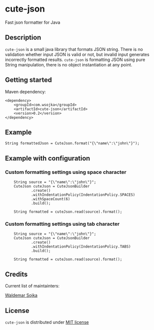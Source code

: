 # cute-json
Fast json formatter for Java

## Description

`cute-json` is a small java library that formats JSON string.
There is no validation whether input JSON is valid or not, but invalid input generates incorrectly formatted results.
`cute-json` is formatting JSON using pure String manipulation, there is no object instantiation at any point. 

## Getting started

Maven dependency:

    <dependency>
        <groupId>com.wsojka</groupId>
        <artifactId>cute-json</artifactId>
        <version>0.2</version>
    </dependency>

## Example

    String formattedJson = CuteJson.format("{\"name\":\"john\"}");

## Example with configuration

### Custom formatting settings using space character
        String source = "{\"name\":\"john\"}";
        CuteJson cuteJson = CuteJsonBuilder
                .create()
                .withIndentationPolicy(IndentationPolicy.SPACES)
                .withSpaceCount(6)
                .build();

        String formatted = cuteJson.read(source).format();

### Custom formatting settings using tab character

        String source = "{\"name\":\"john\"}";
        CuteJson cuteJson = CuteJsonBuilder
                .create()
                .withIndentationPolicy(IndentationPolicy.TABS)
                .build();

        String formatted = cuteJson.read(source).format();

## Credits

Current list of maintainters:

[Waldemar Sojka](https://twitter.com/WaldemarSojka)

## License

`cute-json` is distributed under [MIT license](https://github.com/waso/cute-json/blob/develop/LICENSE.txt)